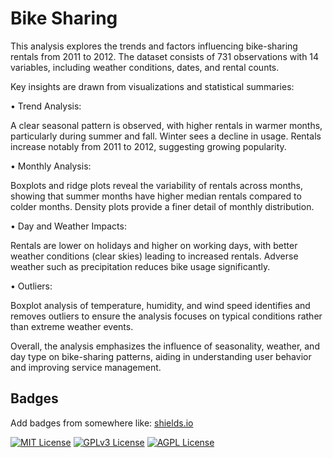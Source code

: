 # Bike Sharing

This analysis explores the trends and factors influencing bike-sharing rentals from 2011 to 2012. The dataset consists of 731 observations with 14 variables, including weather conditions, dates, and rental counts.

Key insights are drawn from visualizations and statistical summaries:

• Trend Analysis: 

A clear seasonal pattern is observed, with higher rentals in warmer months, particularly during summer and fall. Winter sees a decline in usage. Rentals increase notably from 2011 to 2012, suggesting growing popularity.

• Monthly Analysis: 

Boxplots and ridge plots reveal the variability of rentals across months, showing that summer months have higher median rentals compared to colder months. Density plots provide a finer detail of monthly distribution.

• Day and Weather Impacts: 

Rentals are lower on holidays and higher on working days, with better weather conditions (clear skies) leading to increased rentals. Adverse weather such as precipitation reduces bike usage significantly.

• Outliers: 

Boxplot analysis of temperature, humidity, and wind speed identifies and removes outliers to ensure the analysis focuses on typical conditions rather than extreme weather events.

Overall, the analysis emphasizes the influence of seasonality, weather, and day type on bike-sharing patterns, aiding in understanding user behavior and improving service management.
## Badges

Add badges from somewhere like: [shields.io](https://shields.io/)

[![MIT License](https://img.shields.io/badge/License-MIT-green.svg)](https://choosealicense.com/licenses/mit/)
[![GPLv3 License](https://img.shields.io/badge/License-GPL%20v3-yellow.svg)](https://opensource.org/licenses/)
[![AGPL License](https://img.shields.io/badge/license-AGPL-blue.svg)](http://www.gnu.org/licenses/agpl-3.0)


